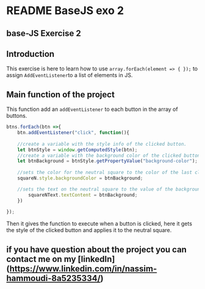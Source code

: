 # **README BaseJS exo 2**

## **base-JS Exercise 2**

## **Introduction**

This exercise is here to learn how to use `array.forEach(element => { });` to assign `AddEventListener`to a list of elements in JS.

## **Main function of the project**


This function add an `addEventListener` to each button in the array of buttons.
```js
btns.forEach(btn =>{
    btn.addEventListener("click", function(){
      
    //create a variable with the style info of the clicked button.
    let btnStyle = window.getComputedStyle(btn);
    //create a variable with the background color of the clicked button.
    let btnBackground = btnStyle.getPropertyValue("background-color");
    
    //sets the color for the neutral square to the color of the last clicked square.
    squareN.style.backgroundColor = btnBackground;

    //sets the text on the neutral square to the value of the background color.
        squareNText.textContent = btnBackground;
    })
    
});
```
Then it gives the function to execute when a button is clicked, here it gets the style of the clicked button and applies it to the neutral square.


## **if you have question about the project you can contact me on my **[linkedIn]**(https://www.linkedin.com/in/nassim-hammoudi-8a5235334/)**
